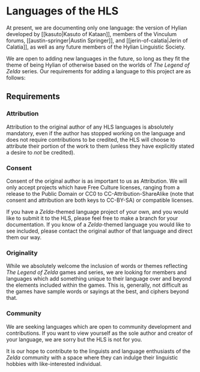 # Languages of the HLS

At present, we are documenting only one language: the version of Hylian developed by [[kasuto|Kasuto of Kataan]], members of the Vinculum forums, [[austin-springer|Austin Springer]], and [[jerin-of-calatia|Jerin of Calatia]], as well as any future members of the Hylian Linguistic Society.

We are open to adding new languages in the future, so long as they fit the theme of being Hylian of otherwise based on the worlds of _The Legend of Zelda_ series. Our requirements for adding a language to this project are as follows:

## Requirements

### Attribution
Attribution to the original author of any HLS languages is absolutely mandatory, even if the author has stopped working on the language and does not require contributions to be credited, the HLS will choose to attribute their portion of the work to them (unless they have explicitly stated a desire to _not_ be credited).

### Consent
Consent of the original author is as important to us as Attribution. We will only accept projects which have Free Culture licenses, ranging from a release to the Public Domain or CC0 to CC-Attribution-ShareAlike (note that consent and attribution are both keys to CC-BY-SA) or compatible licenses.

If you have a _Zelda_-themed language project of your own, and you would like to submit it to the HLS, please feel free to make a branch for your documentation. If you know of a _Zelda_-themed language you would like to see included, please contact the original author of that language and direct them our way.

### Originality
While we absolutely welcome the inclusion of words or themes reflecting _The Legend of Zelda_ games and series, we are looking for members and languages which add something unique to their language over and beyond the elements included within the games. This is, generally, not difficult as the games have sample words or sayings at the best, and ciphers beyond that.

### Community
We are seeking languages which are open to community development and contributions. If you want to view yourself as the sole author and creator of your language, we are sorry but the HLS is not for you.

It is our hope to contribute to the linguists and language enthusiasts of the _Zelda_ community with a space where they can indulge their linguistic hobbies with like-interested individual.